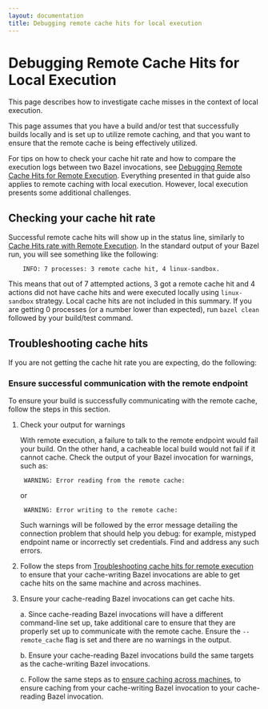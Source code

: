 ```yaml
---
layout: documentation
title: Debugging remote cache hits for local execution
---
```


# Debugging Remote Cache Hits for Local Execution

This page describes how to investigate cache misses in the context of local
execution.

This page assumes that you have a build and/or test that successfully builds
locally and is set up to utilize remote caching, and that you want to ensure
that the remote cache is being effectively utilized.

For tips on how to check your cache hit rate and how to compare the execution logs between two Bazel invocations, see [Debugging Remote Cache Hits for Remote Execution](/remote-execution-caching-debug.html). Everything presented in that guide also applies to remote caching with local execution. However, local execution presents some additional challenges.

## Checking your cache hit rate

Successful remote cache hits will show up in the status line, similarly to
[Cache Hits rate with Remote
Execution](/remote-execution-caching-debug.html#checking-your-cache-hit-rate).
In the standard output of your Bazel run, you will see something like the
following:

        INFO: 7 processes: 3 remote cache hit, 4 linux-sandbox.

This means that out of 7 attempted actions, 3 got a remote cache hit and 4
actions did not have cache hits and were executed locally using `linux-sandbox`
strategy. Local cache hits are not included in this summary. If you are getting
0 processes (or a number lower than expected), run `bazel clean` followed by
your build/test command.

## Troubleshooting cache hits

If you are not getting the cache hit rate you are expecting, do the following:

### Ensure successful communication with the remote endpoint

To ensure your build is successfully communicating with the remote cache, follow
the steps in this section.

1. Check your output for warnings

   With remote execution, a failure to talk to the remote endpoint would fail
   your build. On the other hand, a cacheable local build would not fail if it
   cannot cache. Check the output of your Bazel invocation for warnings, such
   as:

        WARNING: Error reading from the remote cache:

   or

        WARNING: Error writing to the remote cache:

   Such warnings will be followed by the error message detailing the connection
   problem that should help you debug: for example, mistyped endpoint name or
   incorrectly set credentials. Find and address any such errors.

2. Follow the steps from [Troubleshooting cache hits for remote
   execution](/remote-execution-caching-debug.html#troubleshooting-cache-hits) to
   ensure that your cache-writing Bazel invocations are able to get cache hits
   on the same machine and across machines.

3. Ensure your cache-reading Bazel invocations can get cache hits.

   a. Since cache-reading Bazel invocations will have a different command-line set
      up, take additional care to ensure that they are properly set up to
      communicate with the remote cache. Ensure the `--remote_cache` flag is set
      and there are no warnings in the output.

   b. Ensure your cache-reading Bazel invocations build the same targets as the
      cache-writing Bazel invocations.

   c. Follow the same steps as to [ensure caching across
      machines](/remote-execution-caching-debug.html#ensure-caching-across-machines),
      to ensure caching from your cache-writing Bazel invocation to your
      cache-reading Bazel invocation.

